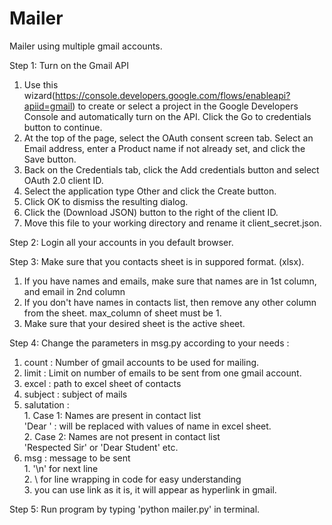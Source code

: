 # Mailer  
Mailer using multiple gmail accounts.  

Step 1: Turn on the Gmail API  

  1. Use this wizard(https://console.developers.google.com/flows/enableapi?apiid=gmail) to create or select a project in the Google Developers Console and automatically turn on the API. Click the Go to credentials button to continue.  
  2. At the top of the page, select the OAuth consent screen tab. Select an Email address, enter a Product name if not already set, and click the Save button.  
  3. Back on the Credentials tab, click the Add credentials button and select OAuth 2.0 client ID.  
  4. Select the application type Other and click the Create button.  
  5. Click OK to dismiss the resulting dialog.  
  6. Click the  (Download JSON) button to the right of the client ID.  
  7. Move this file to your working directory and rename it client_secret.json.  

Step 2: Login all your accounts in you default browser.  

Step 3: Make sure that you contacts sheet is in suppored format. (xlsx).   
  1. If you have names and emails, make sure that names are in 1st column, and email in 2nd column  
  2. If you don't have names in contacts list, then remove any other column from the sheet. max_column of sheet must be 1.  
  3. Make sure that your desired sheet is the active sheet.  

Step 4: Change the parameters in msg.py according to your needs :  
  1. count : Number of gmail accounts to be used for mailing.  
  2. limit : Limit on number of emails to be sent from one gmail account.  
  3. excel : path to excel sheet of contacts  
  4. subject : subject of mails  
  5. salutation :   
    1. Case 1: Names are present in contact list  
            'Dear <name>' : <name> will be replaced with values of name in excel sheet.  
    2. Case 2: Names are not present in contact list  
            'Respected Sir' or 'Dear Student' etc.  
  5. msg : message to be sent  
    1.  '\n' for next line  
    2.   \ for line wrapping in code for easy understanding  
    3.   you can use link as it is, it will appear as hyperlink in gmail.  

Step 5: Run program by typing 'python mailer.py' in terminal.  
